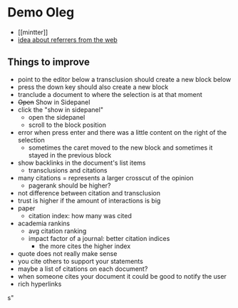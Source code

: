 # Demo Oleg

- [[mintter]]
- [idea about referrers from the web](https://www.notion.so/mintter/Oleg-s-idea-about-how-to-get-backlinks-from-the-web-b507179e93114be19ad860a7ed1fd5bf)

## Things to improve

- point to the editor below a transclusion should create a new block below
- press the down key should also create a new block
- tranclude a document to where the selection is at that moment
- ~~Open~~ Show in Sidepanel
- click the "show in sidepanel"
  - open the sidepanel
  - scroll to the block position
- error when press enter and there was a little content on the right of the selection
  - sometimes the caret moved to the new block and sometimes it stayed in the previous block
- show backlinks in the document's list items
  - transclusions and citations
- many citations = represents a larger crosscut of the opinion
  - pagerank should be higher?
- not difference between citation and transclusion
- trust is higher if the amount of interactions is big
- paper
  - citation index: how many was cited
- academia rankins
  - avg citation ranking
  - impact factor of a journal: better citation indices
    - the more cites the higher index
- quote does not really make sense
- you cite others to support your statements
- maybe a list of citations on each document?
- when someone cites your document it could be good to notify the user
- rich hyperlinks

s"
